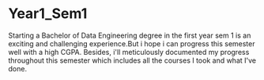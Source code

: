 # Year1_Sem1

Starting a Bachelor of Data Engineering degree in the first year sem 1 is an exciting and challenging experience.But i hope i can progress this semester well with a high CGPA. Besides, i'll meticulously documented my progress throughout this semester which includes all the courses I took and what I've done.
